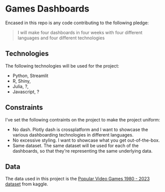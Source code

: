 # Games Dashboards

Encased in this repo is any code contributing to the following pledge:

> I will make four dashboards in four weeks with four different languages and four different technologies

## Technologies

The following technologies will be used for the project:

- Python, Streamlit
- R, Shiny,
- Julia, ?,
- Javascript, ?

## Constraints

I've set the following contraints on the project to make the project uniform:

- No dash. Plotly dash is crossplatform and I want to showcase the various dashboarding technologies in different languages.
- No excessive styling. I want to showcase what you get out-of-the-box. 
- Same dataset. The same dataset will be used for each of the dashboards, so that they're representing the same underlying data.

## Data

The data used in this project is the [Popular Video Games 1980 - 2023 dataset](https://www.kaggle.com/datasets/arnabchaki/popular-video-games-1980-2023)
from kaggle.
